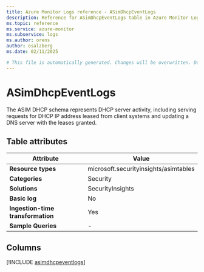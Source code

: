 ```yaml
---
title: Azure Monitor Logs reference - ASimDhcpEventLogs
description: Reference for ASimDhcpEventLogs table in Azure Monitor Logs.
ms.topic: reference
ms.service: azure-monitor
ms.subservice: logs
ms.author: orens
author: osalzberg
ms.date: 02/11/2025

# This file is automatically generated. Changes will be overwritten. Do not change this file directly.
---
```


# ASimDhcpEventLogs

The ASIM DHCP schema represents DHCP server activity, including serving requests for DHCP IP address leased from client systems and updating a DNS server with the leases granted.


## Table attributes

|Attribute|Value|
|---|---|
|**Resource types**|microsoft.securityinsights/asimtables|
|**Categories**|Security|
|**Solutions**| SecurityInsights|
|**Basic log**|No|
|**Ingestion-time transformation**|Yes|
|**Sample Queries**|-|



## Columns
  
[!INCLUDE [asimdhcpeventlogs](~/reusable-content/ce-skilling/azure/includes/azure-monitor/reference/tables/asimdhcpeventlogs-include.md)]
